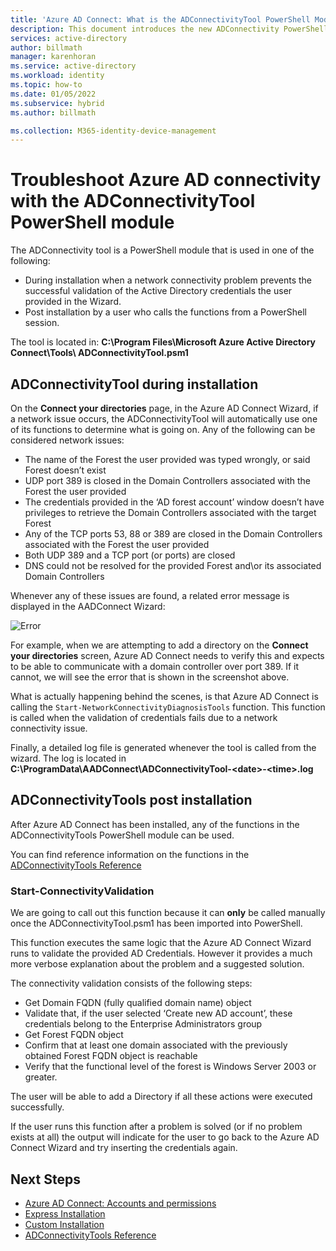 ```yaml
---
title: 'Azure AD Connect: What is the ADConnectivityTool PowerShell Module | Microsoft Docs'
description: This document introduces the new ADConnectivity PowerShell module and how it can be used to help troubleshoot.
services: active-directory
author: billmath
manager: karenhoran
ms.service: active-directory
ms.workload: identity
ms.topic: how-to
ms.date: 01/05/2022
ms.subservice: hybrid
ms.author: billmath

ms.collection: M365-identity-device-management
---
```


# Troubleshoot Azure AD connectivity with the ADConnectivityTool PowerShell module

The ADConnectivity tool is a PowerShell module that is used in one of the following:

- During installation when a network connectivity problem prevents the successful validation of the Active Directory credentials the user provided in the Wizard.
- Post installation by a user who calls the functions from a PowerShell session.

The tool is located in: **C:\Program Files\Microsoft Azure Active Directory Connect\Tools\ ADConnectivityTool.psm1** 

## ADConnectivityTool during installation

On the **Connect your directories** page, in the Azure AD Connect Wizard, if a network issue occurs, the ADConnectivityTool will automatically use one of its functions to determine what is going on.  Any of the following can be considered network issues:

- The name of the Forest the user provided was typed wrongly, or said Forest doesn’t exist 
- UDP port 389 is closed in the Domain Controllers associated with the Forest the user provided
- The credentials provided in the ‘AD forest account’ window doesn’t have privileges to retrieve the Domain Controllers associated with the target Forest
- Any of the TCP ports 53, 88 or 389 are closed in the Domain Controllers associated with the Forest the user provided 
- Both UDP 389 and a TCP port (or ports) are closed
- DNS could not be resolved for the provided Forest and\or its associated Domain Controllers

Whenever any of these issues are found, a related error message is displayed in the AADConnect Wizard:


![Error](media/how-to-connect-adconnectivitytools/error1.png)

For example, when we are attempting to add a directory on the **Connect your directories** screen, Azure AD Connect needs to verify this and expects to be able to communicate with a domain controller over port 389.  If it cannot, we will see the error that is shown in the screenshot above.  

What is actually happening behind the scenes, is that Azure AD Connect is calling the `Start-NetworkConnectivityDiagnosisTools` function.  This function is called when the validation of credentials fails due to a network connectivity issue.

Finally, a detailed log file is generated whenever the tool is called from the wizard. The log is located in **C:\ProgramData\AADConnect\ADConnectivityTool-\<date>-\<time>.log**

## ADConnectivityTools post installation
After Azure AD Connect has been installed, any of the functions in the ADConnectivityTools PowerShell module can be used.  

You can find reference information on the functions in the [ADConnectivityTools Reference](reference-connect-adconnectivitytools.md)

### Start-ConnectivityValidation

We are going to call out this function because it can **only** be called manually once the ADConnectivityTool.psm1 has been imported into PowerShell. 

This function executes the same logic that the  Azure AD Connect Wizard runs to validate the provided AD Credentials.  However it provides a much more verbose explanation about the problem and a suggested solution. 

The connectivity validation consists of the following steps:
-	Get Domain FQDN (fully qualified domain name) object
-	Validate that, if the user selected ‘Create new AD account’, these credentials belong to the Enterprise Administrators group
-	Get Forest FQDN object
-	Confirm that at least one domain associated with the previously obtained Forest FQDN object is reachable
-	Verify that the functional level of the forest is Windows Server 2003 or greater.

The user will be able to add a Directory if all these actions were executed successfully.

If the user runs this function after a problem is solved (or if no problem exists at all) the output will indicate for the user to go back to the Azure AD Connect Wizard and try inserting the credentials again.



## Next Steps
- [Azure AD Connect: Accounts and permissions](reference-connect-accounts-permissions.md)
- [Express Installation](how-to-connect-install-express.md)
- [Custom Installation](how-to-connect-install-custom.md)
- [ADConnectivityTools Reference](reference-connect-adconnectivitytools.md)

